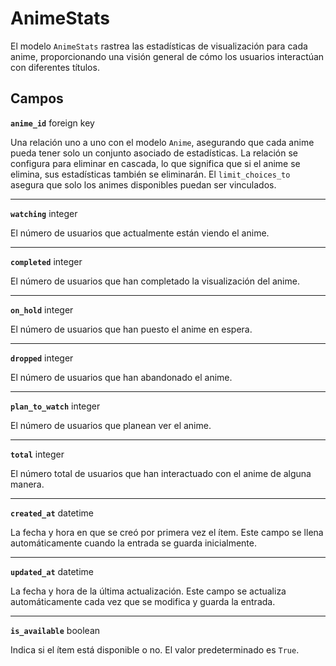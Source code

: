 # AnimeStats <Badge type="danger" text="model" />

El modelo `AnimeStats` rastrea las estadísticas de visualización para cada anime, proporcionando una visión general de cómo los usuarios interactúan con diferentes títulos.

## Campos

**`anime_id`** foreign key

Una relación uno a uno con el modelo `Anime`, asegurando que cada anime pueda tener solo un conjunto asociado de estadísticas. La relación se configura para eliminar en cascada, lo que significa que si el anime se elimina, sus estadísticas también se eliminarán. El `limit_choices_to` asegura que solo los animes disponibles puedan ser vinculados.

---

**`watching`** integer

El número de usuarios que actualmente están viendo el anime.

---

**`completed`** integer

El número de usuarios que han completado la visualización del anime.

---

**`on_hold`** integer

El número de usuarios que han puesto el anime en espera.

---

**`dropped`** integer

El número de usuarios que han abandonado el anime.

---

**`plan_to_watch`** integer

El número de usuarios que planean ver el anime.

---

**`total`** integer

El número total de usuarios que han interactuado con el anime de alguna manera.

---

**`created_at`** datetime

La fecha y hora en que se creó por primera vez el ítem. Este campo se llena automáticamente cuando la entrada se guarda inicialmente.

---

**`updated_at`** datetime

La fecha y hora de la última actualización. Este campo se actualiza automáticamente cada vez que se modifica y guarda la entrada.

---

**`is_available`** boolean

Indica si el ítem está disponible o no. El valor predeterminado es `True`.
